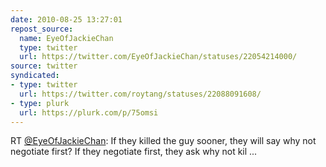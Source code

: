 ```yaml
---
date: 2010-08-25 13:27:01
repost_source:
  name: EyeOfJackieChan
  type: twitter
  url: https://twitter.com/EyeOfJackieChan/statuses/22054214000/
source: twitter
syndicated:
- type: twitter
  url: https://twitter.com/roytang/statuses/22088091608/
- type: plurk
  url: https://plurk.com/p/75omsi
---
```


RT [@EyeOfJackieChan](https://twitter.com/EyeOfJackieChan/): If they killed the guy sooner, they will say why not negotiate first? If they negotiate first, they ask why not kil ...